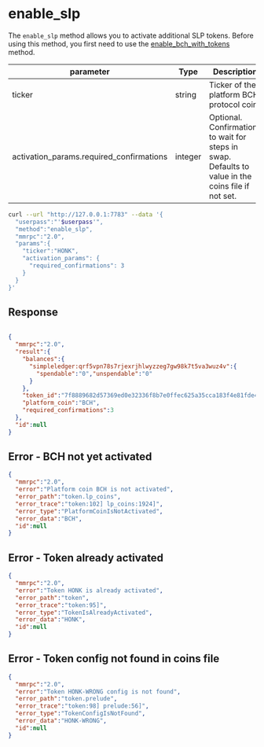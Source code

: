 # enable\_slp

The `enable_slp` method allows you to activate additional SLP tokens. Before using this method, you first need to use the [enable_bch_with_tokens](enable_bch_with_tokens.html) method.


| parameter                                 | Type     | Description                               |
| ----------------------------------------- | -------- | ----------------------------------------- |
| ticker                                    | string   | Ticker of the platform BCH protocol coin. |
| activation_params.required_confirmations  | integer  | Optional. Confirmations to wait for steps in swap. Defaults to value in the coins file if not set. |

```bash
curl --url "http://127.0.0.1:7783" --data '{
  "userpass":"'$userpass'",
  "method":"enable_slp",
  "mmrpc":"2.0",
  "params":{
    "ticker":"HONK",
    "activation_params": {
      "required_confirmations": 3
    }
  }
}'
```


## Response

```json

{
  "mmrpc":"2.0",
  "result":{
    "balances":{
      "simpleledger:qrf5vpn78s7rjexrjhlwyzzeg7gw98k7t5va3wuz4v":{
        "spendable":"0","unspendable":"0"
      }
    },
    "token_id":"7f8889682d57369ed0e32336f8b7e0ffec625a35cca183f4e81fde4e71a538a1",
    "platform_coin":"BCH",
    "required_confirmations":3
  },
  "id":null
}
```

## Error - BCH not yet activated

```json
{
  "mmrpc":"2.0",
  "error":"Platform coin BCH is not activated",
  "error_path":"token.lp_coins",
  "error_trace":"token:102] lp_coins:1924]",
  "error_type":"PlatformCoinIsNotActivated",
  "error_data":"BCH",
  "id":null
}
```

## Error - Token already activated

```json
{
  "mmrpc":"2.0",
  "error":"Token HONK is already activated",
  "error_path":"token",
  "error_trace":"token:95]",
  "error_type":"TokenIsAlreadyActivated",
  "error_data":"HONK",
  "id":null
}
```


## Error - Token config not found in coins file

```json
{
  "mmrpc":"2.0",
  "error":"Token HONK-WRONG config is not found",
  "error_path":"token.prelude",
  "error_trace":"token:98] prelude:56]",
  "error_type":"TokenConfigIsNotFound",
  "error_data":"HONK-WRONG",
  "id":null
}
```

